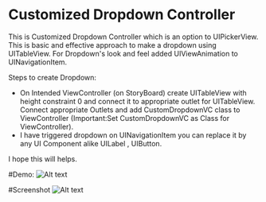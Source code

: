 # Customized Dropdown Controller

This is Customized Dropdown Controller which is an option to UIPickerView. 
This is basic and effective approach to make a dropdown using UITableView. 
For Dropdown's look and feel added UIViewAnimation to UINavigationItem.

Steps to create Dropdown:
- On Intended ViewController (on StoryBoard) create UITableView with height constraint 0 and connect it to appropriate outlet for UITableView.
  Connect appropriate Outlets and add CustomDropdownVC class to ViewController 
  (Important:Set CustomDropdownVC as Class for ViewController).
- I have triggered dropdown on UINavigationItem you can replace it by any UI Component alike UILabel , UIButton.

I hope this will helps.

#Demo:
![Alt text](https://raw.githubusercontent.com/ARShinde/iOS/master/CustomDropdown-(Obj-C)/ScreenShot.gif)

#Screenshot
![Alt text](https://raw.githubusercontent.com/ARShinde/iOS/master/CustomDropdown-(Obj-C)/ScreenShot.png)


